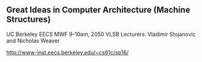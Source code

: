 ## Great Ideas in Computer Architecture (Machine Structures)
UC Berkeley EECS
MWF 9-10am, 2050 VLSB
Lecturers: Vladimir Stojanovic and 
Nicholas Weaver

http://www-inst.eecs.berkeley.edu/~cs61c/sp16/
